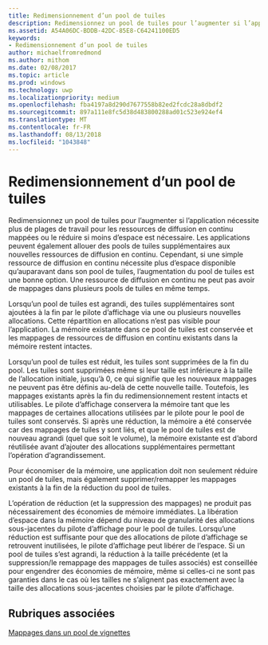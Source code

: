 ```yaml
---
title: Redimensionnement d’un pool de tuiles
description: Redimensionnez un pool de tuiles pour l’augmenter si l’application nécessite plus de plages de travail pour les ressources de diffusion en continu mappées ou le réduire si moins d’espace est nécessaire.
ms.assetid: A54A06DC-BDDB-42DC-85E8-C64241100ED5
keywords:
- Redimensionnement d’un pool de tuiles
author: michaelfromredmond
ms.author: mithom
ms.date: 02/08/2017
ms.topic: article
ms.prod: windows
ms.technology: uwp
ms.localizationpriority: medium
ms.openlocfilehash: fba4197a8d290d7677558b82ed2fcdc28a8dbdf2
ms.sourcegitcommit: 897a111e8fc5d38d483800288ad01c523e924ef4
ms.translationtype: MT
ms.contentlocale: fr-FR
ms.lasthandoff: 08/13/2018
ms.locfileid: "1043848"
---
```

# <a name="tile-pool-resizing"></a>Redimensionnement d’un pool de tuiles


Redimensionnez un pool de tuiles pour l’augmenter si l’application nécessite plus de plages de travail pour les ressources de diffusion en continu mappées ou le réduire si moins d’espace est nécessaire. Les applications peuvent également allouer des pools de tuiles supplémentaires aux nouvelles ressources de diffusion en continu. Cependant, si une simple ressource de diffusion en continu nécessite plus d’espace disponible qu’auparavant dans son pool de tuiles, l’augmentation du pool de tuiles est une bonne option. Une ressource de diffusion en continu ne peut pas avoir de mappages dans plusieurs pools de tuiles en même temps.

Lorsqu’un pool de tuiles est agrandi, des tuiles supplémentaires sont ajoutées à la fin par le pilote d’affichage via une ou plusieurs nouvelles allocations. Cette répartition en allocations n’est pas visible pour l’application. La mémoire existante dans ce pool de tuiles est conservée et les mappages de ressources de diffusion en continu existants dans la mémoire restent intactes.

Lorsqu’un pool de tuiles est réduit, les tuiles sont supprimées de la fin du pool. Les tuiles sont supprimées même si leur taille est inférieure à la taille de l’allocation initiale, jusqu’à 0, ce qui signifie que les nouveaux mappages ne peuvent pas être définis au-delà de cette nouvelle taille. Toutefois, les mappages existants après la fin du redimensionnement restent intacts et utilisables. Le pilote d’affichage conservera la mémoire tant que les mappages de certaines allocations utilisées par le pilote pour le pool de tuiles sont conservés. Si après une réduction, la mémoire a été conservée car des mappages de tuiles y sont liés, et que le pool de tuiles est de nouveau agrandi (quel que soit le volume), la mémoire existante est d’abord réutilisée avant d’ajouter des allocations supplémentaires permettant l’opération d’agrandissement.

Pour économiser de la mémoire, une application doit non seulement réduire un pool de tuiles, mais également supprimer/remapper les mappages existants à la fin de la réduction du pool de tuiles.

L’opération de réduction (et la suppression des mappages) ne produit pas nécessairement des économies de mémoire immédiates. La libération d’espace dans la mémoire dépend du niveau de granularité des allocations sous-jacentes du pilote d’affichage pour le pool de tuiles. Lorsqu’une réduction est suffisante pour que des allocations de pilote d’affichage se retrouvent inutilisées, le pilote d’affichage peut libérer de l’espace. Si un pool de tuiles s’est agrandi, la réduction à la taille précédente (et la suppression/le remappage des mappages de tuiles associés) est conseillée pour engendrer des économies de mémoire, même si celles-ci ne sont pas garanties dans le cas où les tailles ne s’alignent pas exactement avec la taille des allocations sous-jacentes choisies par le pilote d’affichage.

## <a name="span-idrelated-topicsspanrelated-topics"></a><span id="related-topics"></span>Rubriques associées


[Mappages dans un pool de vignettes](mappings-are-into-a-tile-pool.md)

 

 




